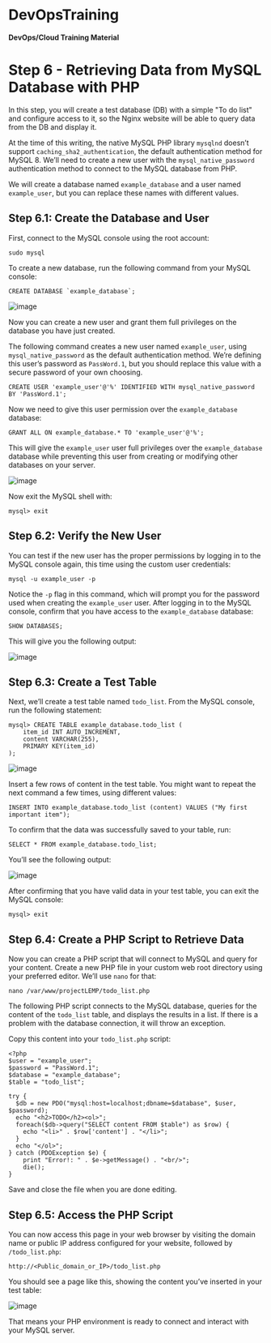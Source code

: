 # DevOpsTraining
**DevOps/Cloud Training Material**

# Step 6 - Retrieving Data from MySQL Database with PHP

In this step, you will create a test database (DB) with a simple "To do list" and configure access to it, so the Nginx website will be able to query data from the DB and display it.

At the time of this writing, the native MySQL PHP library `mysqlnd` doesn’t support `caching_sha2_authentication`, the default authentication method for MySQL 8. We’ll need to create a new user with the `mysql_native_password` authentication method to connect to the MySQL database from PHP.

We will create a database named `example_database` and a user named `example_user`, but you can replace these names with different values.

## Step 6.1: Create the Database and User

First, connect to the MySQL console using the root account:

    sudo mysql

To create a new database, run the following command from your MySQL console:

    CREATE DATABASE `example_database`;

![image](https://github.com/stiven-skyward/DevOpsTraining/assets/135337796/feab5479-52d9-4bdb-a189-653a527160f7)

Now you can create a new user and grant them full privileges on the database you have just created.

The following command creates a new user named `example_user`, using `mysql_native_password` as the default authentication method. We’re defining this user’s password as `PassWord.1`, but you should replace this value with a secure password of your own choosing.

    CREATE USER 'example_user'@'%' IDENTIFIED WITH mysql_native_password BY 'PassWord.1';

Now we need to give this user permission over the `example_database` database:

    GRANT ALL ON example_database.* TO 'example_user'@'%';

This will give the `example_user` user full privileges over the `example_database` database while preventing this user from creating or modifying other databases on your server.

![image](https://github.com/stiven-skyward/DevOpsTraining/assets/135337796/5ce7da64-36f3-4724-8688-172682099891)

Now exit the MySQL shell with:

    mysql> exit

## Step 6.2: Verify the New User

You can test if the new user has the proper permissions by logging in to the MySQL console again, this time using the custom user credentials:

    mysql -u example_user -p

Notice the `-p` flag in this command, which will prompt you for the password used when creating the `example_user` user. After logging in to the MySQL console, confirm that you have access to the `example_database` database:

    SHOW DATABASES;

This will give you the following output:

![image](https://github.com/stiven-skyward/DevOpsTraining/assets/135337796/50b75dbe-561f-4143-bbf4-c3dda17d28b6)

## Step 6.3: Create a Test Table

Next, we’ll create a test table named `todo_list`. From the MySQL console, run the following statement:

    mysql> CREATE TABLE example_database.todo_list (
        item_id INT AUTO_INCREMENT,
        content VARCHAR(255),
        PRIMARY KEY(item_id)
    );

![image](https://github.com/stiven-skyward/DevOpsTraining/assets/135337796/fba8daee-dd62-42bd-b9bb-8106585d9dac)

Insert a few rows of content in the test table. You might want to repeat the next command a few times, using different values:

    INSERT INTO example_database.todo_list (content) VALUES ("My first important item");

To confirm that the data was successfully saved to your table, run:

    SELECT * FROM example_database.todo_list;

You’ll see the following output:

![image](https://github.com/stiven-skyward/DevOpsTraining/assets/135337796/564c17c2-5f87-45e0-a457-f3474d520818)

After confirming that you have valid data in your test table, you can exit the MySQL console:

    mysql> exit

## Step 6.4: Create a PHP Script to Retrieve Data

Now you can create a PHP script that will connect to MySQL and query for your content. Create a new PHP file in your custom web root directory using your preferred editor. We’ll use `nano` for that:

    nano /var/www/projectLEMP/todo_list.php

The following PHP script connects to the MySQL database, queries for the content of the `todo_list` table, and displays the results in a list. If there is a problem with the database connection, it will throw an exception.

Copy this content into your `todo_list.php` script:

    <?php
    $user = "example_user";
    $password = "PassWord.1";
    $database = "example_database";
    $table = "todo_list";

    try {
      $db = new PDO("mysql:host=localhost;dbname=$database", $user, $password);
      echo "<h2>TODO</h2><ol>";
      foreach($db->query("SELECT content FROM $table") as $row) {
        echo "<li>" . $row['content'] . "</li>";
      }
      echo "</ol>";
    } catch (PDOException $e) {
        print "Error!: " . $e->getMessage() . "<br/>";
        die();
    }

Save and close the file when you are done editing.

## Step 6.5: Access the PHP Script

You can now access this page in your web browser by visiting the domain name or public IP address configured for your website, followed by `/todo_list.php`:

    http://<Public_domain_or_IP>/todo_list.php

You should see a page like this, showing the content you’ve inserted in your test table:

![image](https://github.com/stiven-skyward/DevOpsTraining/assets/135337796/c2f8b3c4-ff34-4aa9-a999-f9a88ec2de0e)

That means your PHP environment is ready to connect and interact with your MySQL server.
